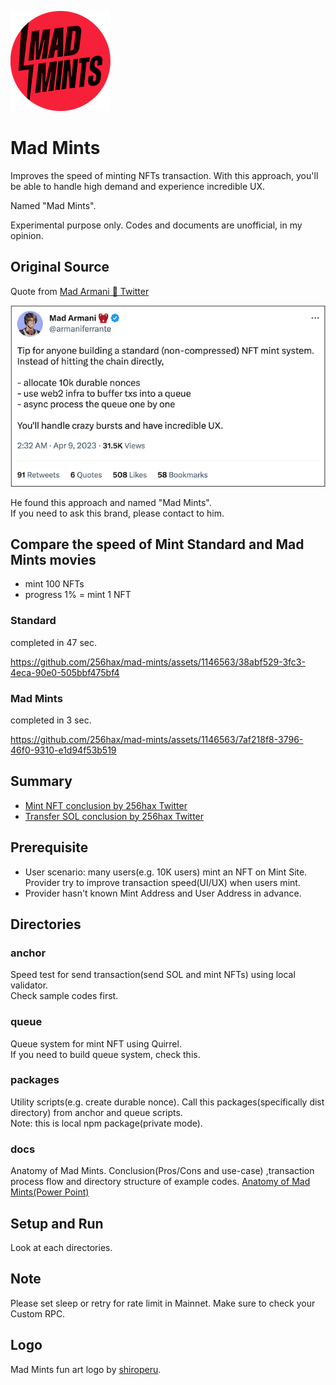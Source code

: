 ![Mad Mints Logo](https://github.com/256hax/mad-mints/blob/main/docs/logo/mad-mints-logo-160x160.png?raw=true)

# Mad Mints
Improves the speed of minting NFTs transaction. With this approach, you'll be able to handle high demand and experience incredible UX.  

Named "Mad Mints".  

Experimental purpose only. Codes and documents are unofficial, in my opinion.

## Original Source
Quote from [Mad Armani 🎒 Twitter](https://twitter.com/armaniferrante/status/1644755048436736001)

![Tweet](https://github.com/256hax/mad-mints/blob/main/docs/screenshot/armani-tweet.png?raw=true)

He found this approach and named "Mad Mints".  
If you need to ask this brand, please contact to him.

## Compare the speed of Mint Standard and Mad Mints movies
- mint 100 NFTs
- progress 1% = mint 1 NFT

### Standard
completed in 47 sec.  

https://github.com/256hax/mad-mints/assets/1146563/38abf529-3fc3-4eca-90e0-505bbf475bf4

### Mad Mints
completed in 3 sec.  

https://github.com/256hax/mad-mints/assets/1146563/7af218f8-3796-46f0-9310-e1d94f53b519

## Summary
- [Mint NFT conclusion by 256hax Twitter](https://twitter.com/256hax/status/1662963913078734850)
- [Transfer SOL conclusion by 256hax Twitter](https://twitter.com/256hax/status/1661189677406208001)

## Prerequisite
- User scenario: many users(e.g. 10K users) mint an NFT on Mint Site. Provider try to improve transaction speed(UI/UX) when users mint.
- Provider hasn't known Mint Address and User Address in advance.

## Directories
### anchor
Speed test for send transaction(send SOL and mint NFTs) using local validator.  
Check sample codes first.

### queue
Queue system for mint NFT using Quirrel.  
If you need to build queue system, check this.

### packages
Utility scripts(e.g. create durable nonce). Call this packages(specifically dist directory) from anchor and queue scripts.  
Note: this is local npm package(private mode).

### docs
Anatomy of Mad Mints. Conclusion(Pros/Cons and use-case) ,transaction process flow and directory structure of example codes.
[Anatomy of Mad Mints(Power Point)](https://github.com/256hax/mad-mints/blob/main/docs/Mad-Mints.pptx)

## Setup and Run
Look at each directories.

## Note
Please set sleep or retry for rate limit in Mainnet. Make sure to check your Custom RPC.

## Logo
Mad Mints fun art logo by [shiroperu](https://twitter.com/shiroperu).